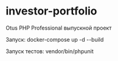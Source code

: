 # investor-portfolio
Otus PHP Professional выпускной проект

Запуск:
docker-compose up -d --build

Запуск тестов:
vendor/bin/phpunit


